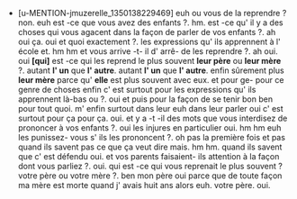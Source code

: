  * [u-MENTION-jmuzerelle_1350138229469]
	 euh ou vous de la reprendre ? non.
	 euh est -ce que vous avez des enfants ?.
	 hm.
	 est -ce qu' il y a des choses qui vous agacent dans la façon de parler de vos enfants ?.
	 ah oui ça.
	 oui et quoi exactement ?.
	 les expressions qu' ils apprennent à l' école et.
	 hm hm et vous arrive -t- il d' arrê- de les reprendre ?.
	 ah oui.
	 oui **[qui]** est -ce qui les reprend le plus souvent **leur père** ou **leur mère** ?.
	 autant **l' un** que **l' autre**.
	 autant **l' un** que **l' autre**.
	 enfin sûrement plus **leur mère** parce qu' **elle** est plus souvent avec eux.
	 et pour ge- pour ce genre de choses enfin c' est surtout pour les expressions qu' ils apprennent là-bas ou ?.
	 oui et puis pour la façon de se tenir bon ben pour tout quoi.
	 m' enfin surtout dans leur euh dans leur parler oui c' est surtout pour ça pour ça.
	 oui.
	 et y a -t -il des mots que vous interdisez de prononcer à vos enfants ?.
	 oui les injures en particulier oui.
	 hm hm euh les punissez- vous s' ils les prononcent ?.
	 oh pas la première fois et pas quand ils savent pas ce que ça veut dire mais.
	 hm hm.
	 quand ils savent que c' est défendu oui.
	 et vos parents faisaient- ils attention à la façon dont vous parliez ?.
	 oui.
	 qui est -ce qui vous reprenait le plus souvent ? votre père ou votre mère ?.
	 ben mon père oui parce que de toute façon ma mère est morte quand j' avais huit ans alors euh.
	 votre père.
	 oui.
	
